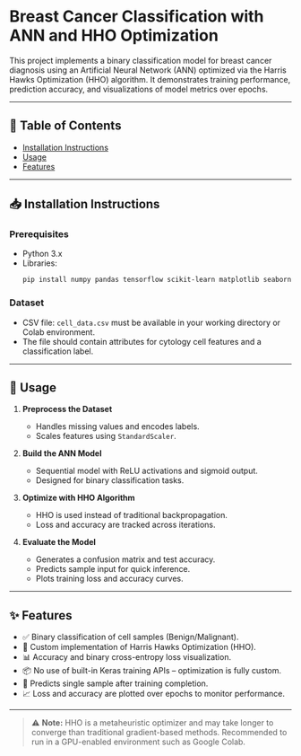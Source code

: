 # Breast Cancer Classification with ANN and HHO Optimization

This project implements a binary classification model for breast cancer diagnosis using an Artificial Neural Network (ANN) optimized via the Harris Hawks Optimization (HHO) algorithm. It demonstrates training performance, prediction accuracy, and visualizations of model metrics over epochs.

---

## 📑 Table of Contents

- [Installation Instructions](#installation-instructions)  
- [Usage](#usage)  
- [Features](#features)

---

## 📥 Installation Instructions

### Prerequisites

- Python 3.x
- Libraries:
  ```bash
  pip install numpy pandas tensorflow scikit-learn matplotlib seaborn
  ```

### Dataset

- CSV file: `cell_data.csv` must be available in your working directory or Colab environment.
- The file should contain attributes for cytology cell features and a classification label.

---

## 🚀 Usage

1. **Preprocess the Dataset**
   - Handles missing values and encodes labels.
   - Scales features using `StandardScaler`.

2. **Build the ANN Model**
   - Sequential model with ReLU activations and sigmoid output.
   - Designed for binary classification tasks.

3. **Optimize with HHO Algorithm**
   - HHO is used instead of traditional backpropagation.
   - Loss and accuracy are tracked across iterations.

4. **Evaluate the Model**
   - Generates a confusion matrix and test accuracy.
   - Predicts sample input for quick inference.
   - Plots training loss and accuracy curves.

---

## ✨ Features

- ✅ Binary classification of cell samples (Benign/Malignant).
- 🔧 Custom implementation of Harris Hawks Optimization (HHO).
- 📊 Accuracy and binary cross-entropy loss visualization.
- 📦 No use of built-in Keras training APIs – optimization is fully custom.
- 🧪 Predicts single sample after training completion.
- 📈 Loss and accuracy are plotted over epochs to monitor performance.

---

> ⚠️ **Note:** HHO is a metaheuristic optimizer and may take longer to converge than traditional gradient-based methods. Recommended to run in a GPU-enabled environment such as Google Colab.

